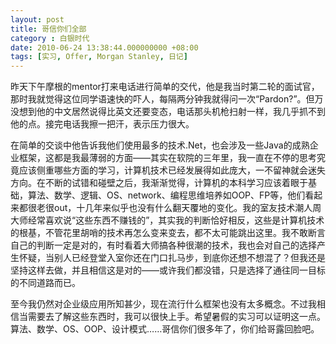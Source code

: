 ```yaml
---
layout: post 
title: 哥信你们全部
category : 白银时代
date: 2010-06-24 13:38:44.000000000 +08:00
tags: [实习, Offer, Morgan Stanley, 日记]
---
```


昨天下午摩根的mentor打来电话进行简单的交代，他是我当时第二轮的面试官，那时我就觉得这位同学语速快的吓人，每隔两分钟我就得问一次“Pardon?”。但万没想到他的中文居然说得比英文还要变态，电话那头机枪扫射一样，我几乎抓不到他的点。接完电话我擦一把汗，表示压力很大。
  
在简单的交谈中他告诉我他们使用最多的技术.Net，也会涉及一些Java的成熟企业框架，这都是我最薄弱的方面——其实在软院的三年里，我一直在不停的思考究竟应该侧重哪些方面的学习，计算机技术已经发展得如此庞大，一不留神就会迷失方向。在不断的试错和碰壁之后，我渐渐觉得，计算机的本科学习应该着眼于基础，算法、数学、逻辑、OS、network、编程思维培养如OOP、FP等，他们看起来都很老很out，十几年来似乎也没有什么翻天覆地的变化。我的室友技术潮人周大师经常喜欢说“这些东西不赚钱的”，其实我的判断恰好相反，这些是计算机技术的根基，不管花里胡哨的技术再怎么变来变去，都不太可能跳出这里。我不敢断言自己的判断一定是对的，有时看着大师搞各种很潮的技术，我也会对自己的选择产生怀疑，当别人已经登堂入室你还在门口扎马步，到底你还想不想混了？但我还是坚持这样去做，并且相信这是对的——或许我们都没错，只是选择了通往同一目标的不同道路而已。

至今我仍然对企业级应用所知甚少，现在流行什么框架也没有太多概念。不过我相信当需要去了解这些东西时，我可以很快上手。希望暑假的实习可以证明这一点。算法、数学、OS、OOP、设计模式……哥信你们很多年了，你们给哥露回脸吧。

